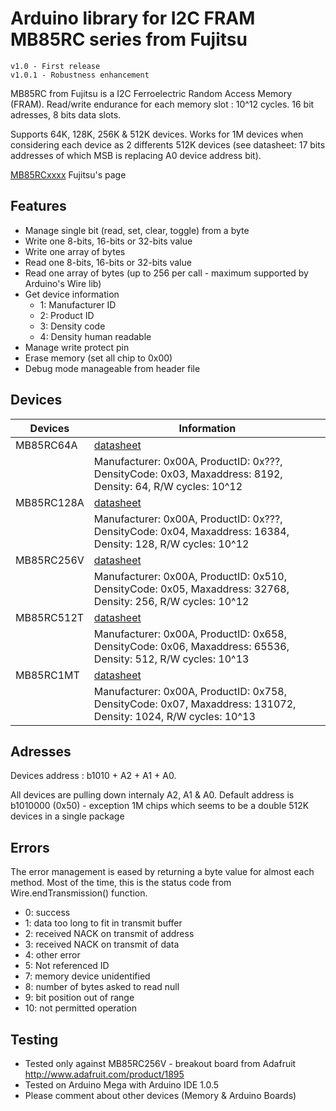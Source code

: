 Arduino library for I2C FRAM MB85RC series from Fujitsu
==============

    v1.0 - First release
	v1.0.1 - Robustness enhancement


MB85RC from Fujitsu is a I2C Ferroelectric Random Access Memory (FRAM). Read/write endurance for each memory slot : 10^12 cycles.
16 bit adresses, 8 bits data slots.

Supports 64K, 128K, 256K & 512K devices. Works for 1M devices when considering each device as 2 differents 512K devices (see datasheet: 17 bits addresses of which MSB is replacing A0 device address bit).

[MB85RCxxxx](http://www.fujitsu.com/us/semiconductors/memory/fram/#serial2) Fujitsu's page

## Features ##
- Manage single bit (read, set, clear, toggle) from a byte
- Write one 8-bits, 16-bits or 32-bits value
- Write one array of bytes 
- Read one 8-bits, 16-bits or 32-bits value
- Read one array of bytes (up to 256 per call - maximum supported by Arduino's Wire lib)
- Get device information
	- 1: Manufacturer ID
	- 2: Product ID
	- 3: Density code
	- 4: Density human readable
- Manage write protect pin
- Erase memory (set all chip to 0x00)
- Debug mode manageable from header file


## Devices ##
| Devices | Information |
| ------- | ----------- |
| MB85RC64A | [datasheet](http://www.fujitsu.com/downloads/MICRO/fsa/pdf/products/memory/fram/MB85RC64A-DS501-00019-2v0-E.pdf) |
| | Manufacturer: 0x00A, ProductID: 0x???, DensityCode: 0x03, Maxaddress: 8192, Density: 64, R/W cycles: 10^12 |
| MB85RC128A | [datasheet](http://www.fujitsu.com/downloads/MICRO/fsa/pdf/products/memory/fram/e513110.pdf)
| | Manufacturer: 0x00A, ProductID: 0x???, DensityCode: 0x04, Maxaddress: 16384, Density: 128, R/W cycles: 10^12 |
| MB85RC256V | [datasheet](http://www.fujitsu.com/downloads/MICRO/fsa/pdf/products/memory/fram/MB85RC256V-DS501-00017-3v0-E.pdf) |
| | Manufacturer: 0x00A, ProductID: 0x510, DensityCode: 0x05, Maxaddress: 32768, Density: 256, R/W cycles: 10^12 |
| MB85RC512T | [datasheet](http://www.fujitsu.com/downloads/MICRO/fsa/pdf/products/memory/fram/MB85RC512T-DS501-00028-0v01-E.pdf) |
| | Manufacturer: 0x00A, ProductID: 0x658, DensityCode: 0x06, Maxaddress: 65536, Density: 512, R/W cycles: 10^13 |
| MB85RC1MT | [datasheet](http://www.fujitsu.com/downloads/MICRO/fsa/pdf/products/memory/fram/MB85RC1MT-DS501-00027-0v01-E.pdf) |
| | Manufacturer: 0x00A, ProductID: 0x758, DensityCode: 0x07, Maxaddress: 131072, Density: 1024, R/W cycles: 10^13 |

## Adresses ##
Devices address : b1010 + A2 + A1 + A0.

All devices are pulling down internaly A2, A1 & A0. Default address is b1010000 (0x50) - exception 1M chips which seems to be a double 512K devices in a single package

## Errors ##
The error management is eased by returning a byte value for almost each method. Most of the time, this is the status code from Wire.endTransmission() function.
- 0: success
- 1: data too long to fit in transmit buffer
- 2: received NACK on transmit of address
- 3: received NACK on transmit of data
- 4: other error
- 5: Not referenced ID
- 7: memory device unidentified
- 8: number of bytes asked to read null
- 9: bit position out of range
- 10: not permitted operation

## Testing ##
- Tested only against MB85RC256V - breakout board from Adafruit http://www.adafruit.com/product/1895
- Tested on Arduino Mega with Arduino IDE 1.0.5
- Please comment about other devices (Memory & Arduino Boards)


